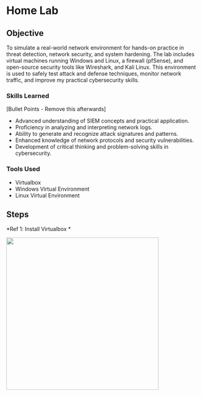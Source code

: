 # Home Lab

## Objective

To simulate a real-world network environment for hands-on practice in threat detection, network security, and system hardening. The lab includes virtual machines running Windows and Linux, a firewall (pfSense), and open-source security tools like Wireshark, and Kali Linux. This environment is used to safely test attack and defense techniques, monitor network traffic, and improve my practical cybersecurity skills.

### Skills Learned
[Bullet Points - Remove this afterwards]

- Advanced understanding of SIEM concepts and practical application.
- Proficiency in analyzing and interpreting network logs.
- Ability to generate and recognize attack signatures and patterns.
- Enhanced knowledge of network protocols and security vulnerabilities.
- Development of critical thinking and problem-solving skills in cybersecurity.

### Tools Used
- Virtualbox
- Windows Virtual Environment
- Linux Virtual Environment

## Steps

*Ref 1: Install Virtualbox *


<img src="https://i.imgur.com/yourimage.png" width="400"/>

